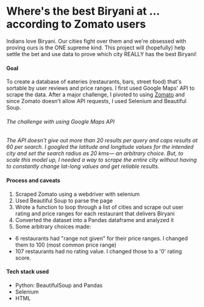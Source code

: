 # Where's the best  Biryani at ... according to Zomato users
Indians love Biryani. Our cities fight over them and we're obsessed with proving ours is the ONE supreme kind. This project will (hopefully) help settle the bet and use data to prove which city REALLY has the best Biryani!

#### Goal
To create a database of eateries (restaurants, bars, street food) that's sortable by user reviews and price ranges. I first used Google Maps' API to scrape the data. After a major challenge, I pivoted to using [Zomato]('https://www.zomato.com/') and since Zomato doesn't allow API requests, I used Selenium and Beautiful Soup.

###### *The challenge with using Google Maps API*
*The API doesn't give out more than 20 results per query and caps results at 60 per search. I googled the latitude and longitude values for the intended city and set the search radius as 20 kms— an arbitrary choice. But, to scale this model up, I needed a way to scrape the entire city without having to constantly change lat-long values and get reliable results.*

#### Process and caveats
1. Scraped Zomato using a webdriver with selenium
2. Used Beautiful Soup to parse the page
3. Wrote a function to loop through a list of cities and scrape out user rating and price ranges for each restaurant that delivers Biryani
4. Converted the dataset into a Pandas dataframe and analyzed it
5. Some arbitrary choices made:
- 6 restaurants had "range not given" for their price ranges. I changed them to 100 (most common price range)
- 107 restaurants had no rating value. I changed those to a '0' rating score.

#### Tech stack used
- Python: BeautifulSoup and Pandas
- Selenium
- HTML
